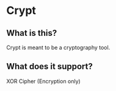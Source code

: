 Crypt
==========

What is this?
----------
Crypt is meant to be a cryptography tool.

What does it support?
----------
XOR Cipher (Encryption only)
